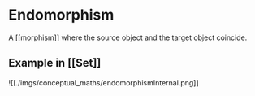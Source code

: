 # Endomorphism

A [[morphism]] where the source object and the target object coincide.

## Example in [[Set]]

![[./imgs/conceptual_maths/endomorphismInternal.png]]